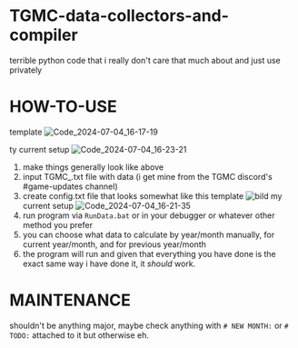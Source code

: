 # TGMC-data-collectors-and-compiler
terrible python code that i really don't care that much about and just use privately

# HOW-TO-USE
template
![Code_2024-07-04_16-17-19](https://github.com/mrhugo13/TGMC-data-collectors-and-compiler/assets/17747087/fcb3fdc8-01c9-4d97-b672-3706765b3043)

ty current setup
![Code_2024-07-04_16-23-21](https://github.com/mrhugo13/TGMC-data-collectors-and-compiler/assets/17747087/db62882d-47e1-4835-9a98-1e705f4113b0)

1. make things generally look like above
2. input TGMC_.txt file with data (i get mine from the TGMC discord's #game-updates channel)
3. create config.txt file that looks somewhat like this
template
![bild](https://github.com/mrhugo13/TGMC-data-collectors-and-compiler/assets/17747087/33874e8c-6519-4648-a13e-65cb4d1279b7)
my current setup
![Code_2024-07-04_16-21-35](https://github.com/mrhugo13/TGMC-data-collectors-and-compiler/assets/17747087/f976eb93-43f6-49a8-9723-bec23c303ab2)
4. run program via `RunData.bat` or in your debugger or whatever other method you prefer
5. you can choose what data to calculate by year/month manually, for current year/month, and for previous year/month
6. the program will run and given that everything you have done is the exact same way i have done it, it *should* work.
# MAINTENANCE
shouldn't be anything major, maybe check anything with `# NEW MONTH:` or `# TODO:` attached to it but otherwise eh.
